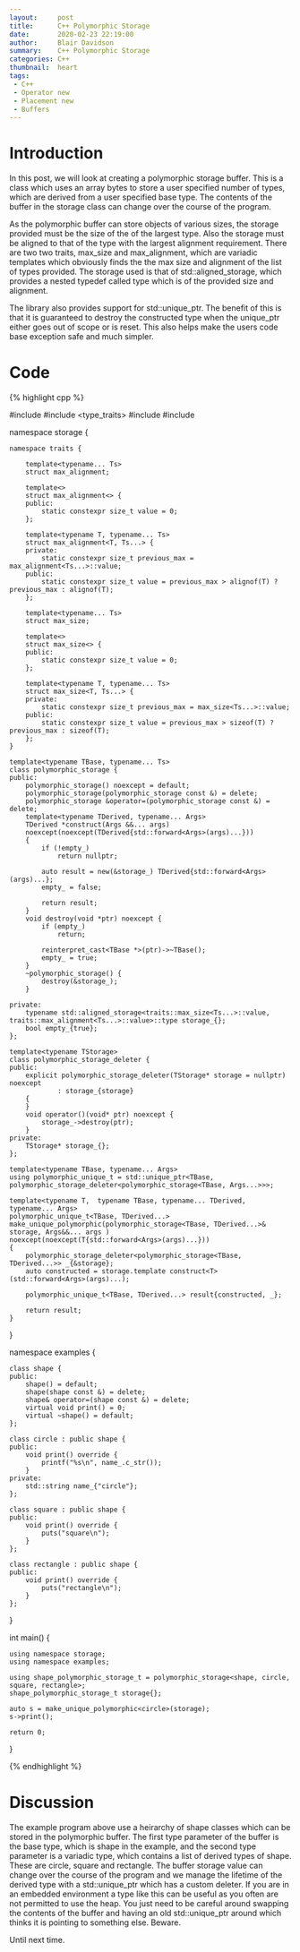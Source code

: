 ```yaml
---
layout:     post
title:      C++ Polymorphic Storage
date:       2020-02-23 22:19:00
author:     Blair Davidson
summary:    C++ Polymorphic Storage
categories: C++
thumbnail:  heart
tags:
 - C++
 - Operator new
 - Placement new
 - Buffers
---
```

# Introduction
In this post, we will look at creating a polymorphic storage buffer. This is a class which uses an array bytes to store a user specified number of types,  which are derived from a user specified base type. The contents of the buffer in the storage class can change over the course of the program.

As the polymorphic buffer can store objects of various sizes, the storage provided must be the size of the of the largest type. Also the storage must be aligned to that of the type with the largest alignment requirement. There are two two traits, max_size and max_alignment, which are variadic templates which obviously finds the the max size and alignment of the list of types provided. The storage used is that of std::aligned_storage, which provides a nested typedef called type which is of the provided size and alignment. 

The library also provides support for std::unique_ptr. The benefit of this is that it is guaranteed to destroy the constructed type when the unique_ptr either goes out of scope or is reset. This also helps make the users code base exception safe and much simpler.

# Code

{% highlight cpp %}

#include <cstring>
#include <type_traits>
#include <memory>
#include <string>

namespace storage {

    namespace traits {

        template<typename... Ts>
        struct max_alignment;

        template<>
        struct max_alignment<> {
        public:
            static constexpr size_t value = 0;
        };

        template<typename T, typename... Ts>
        struct max_alignment<T, Ts...> {
        private:
            static constexpr size_t previous_max = max_alignment<Ts...>::value;
        public:
            static constexpr size_t value = previous_max > alignof(T) ? previous_max : alignof(T);
        };

        template<typename... Ts>
        struct max_size;

        template<>
        struct max_size<> {
        public:
            static constexpr size_t value = 0;
        };

        template<typename T, typename... Ts>
        struct max_size<T, Ts...> {
        private:
            static constexpr size_t previous_max = max_size<Ts...>::value;
        public:
            static constexpr size_t value = previous_max > sizeof(T) ? previous_max : sizeof(T);
        };
    }

    template<typename TBase, typename... Ts>
    class polymorphic_storage {
    public:
        polymorphic_storage() noexcept = default;
        polymorphic_storage(polymorphic_storage const &) = delete;
        polymorphic_storage &operator=(polymorphic_storage const &) = delete;
        template<typename TDerived, typename... Args>
        TDerived *construct(Args &&... args)
        noexcept(noexcept(TDerived{std::forward<Args>(args)...}))
        {
            if (!empty_)
                return nullptr;

            auto result = new(&storage_) TDerived{std::forward<Args>(args)...};
            empty_ = false;

            return result;
        }
        void destroy(void *ptr) noexcept {
            if (empty_)
                return;

            reinterpret_cast<TBase *>(ptr)->~TBase();
            empty_ = true;
        }
        ~polymorphic_storage() {
            destroy(&storage_);
        }

    private:
        typename std::aligned_storage<traits::max_size<Ts...>::value, traits::max_alignment<Ts...>::value>::type storage_{};
        bool empty_{true};
    };

    template<typename TStorage>
    class polymorphic_storage_deleter {
    public:
        explicit polymorphic_storage_deleter(TStorage* storage = nullptr) noexcept
                : storage_{storage}
        {
        }
        void operator()(void* ptr) noexcept {
            storage_->destroy(ptr);
        }
    private:
        TStorage* storage_{};
    };

    template<typename TBase, typename... Args>
    using polymorphic_unique_t = std::unique_ptr<TBase, polymorphic_storage_deleter<polymorphic_storage<TBase, Args...>>>;

    template<typename T,  typename TBase, typename... TDerived, typename... Args>
    polymorphic_unique_t<TBase, TDerived...> make_unique_polymorphic(polymorphic_storage<TBase, TDerived...>& storage, Args&&... args )
    noexcept(noexcept(T{std::forward<Args>(args)...}))
    {
        polymorphic_storage_deleter<polymorphic_storage<TBase, TDerived...>> _{&storage};
        auto constructed = storage.template construct<T>(std::forward<Args>(args)...);

        polymorphic_unique_t<TBase, TDerived...> result{constructed, _};

        return result;
    }

}

namespace examples {

    class shape {
    public:
        shape() = default;
        shape(shape const &) = delete;
        shape& operator=(shape const &) = delete;
        virtual void print() = 0;
        virtual ~shape() = default;
    };

    class circle : public shape {
    public:
        void print() override {
            printf("%s\n", name_.c_str());
        }
    private:
        std::string name_{"circle"};
    };

    class square : public shape {
    public:
        void print() override {
            puts("square\n");
        }
    };

    class rectangle : public shape {
    public:
        void print() override {
            puts("rectangle\n");
        }
    };
}

int main() {

    using namespace storage;
    using namespace examples;

    using shape_polymorphic_storage_t = polymorphic_storage<shape, circle, square, rectangle>;
    shape_polymorphic_storage_t storage{};

    auto s = make_unique_polymorphic<circle>(storage);
    s->print();

    return 0;
}

{% endhighlight %}

# Discussion
The example program above use a heirarchy of shape classes which can be stored in the polymorphic buffer. The first type parameter of the buffer is the base type, which is shape in the example, and the second type parameter is a variadic type, which contains a list of derived types of shape. These are circle, square and rectangle. The buffer storage value can change over the course of the program and we manage the lifetime of the derived type with a std::unique_ptr which has a custom deleter. If you are in an embedded environment a type like this can be useful as you often are not permitted to use the heap. You just need to be careful around swapping the contents of the buffer and having an old std::unique_ptr around which thinks it is pointing to something else. Beware.

Until next time.
